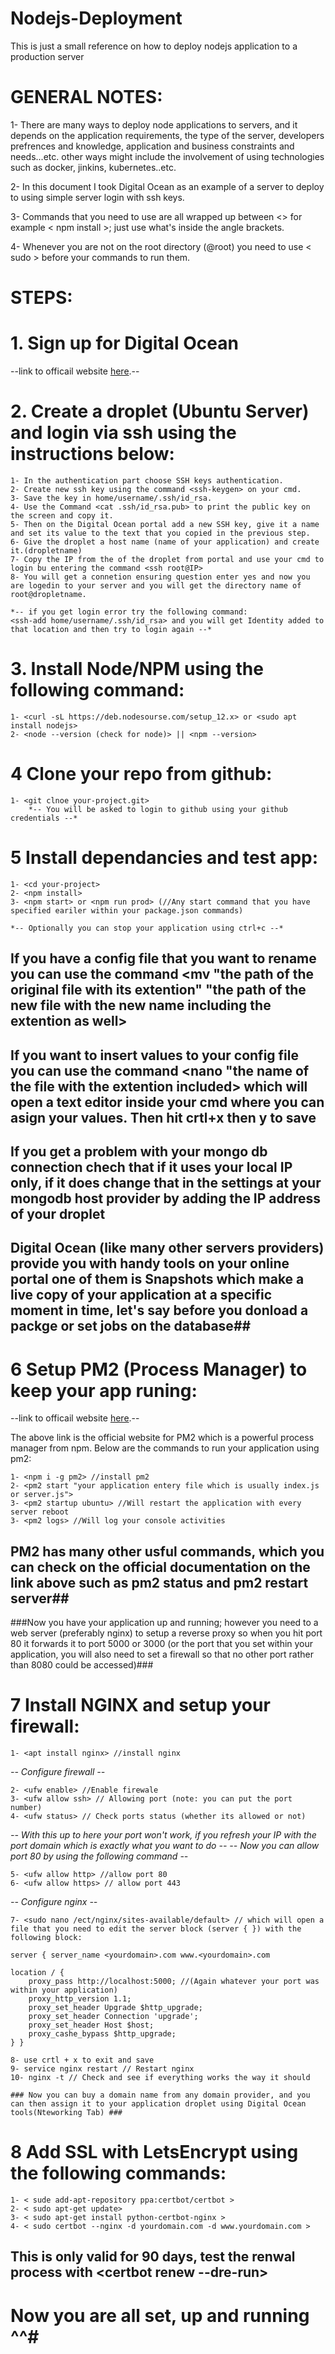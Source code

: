 # Nodejs-Deployment

This is just a small reference on how to deploy nodejs application to a production server

# GENERAL NOTES:

1- There are many ways to deploy node applications to servers, and it depends on the application requirements, the type of the server, developers prefrences and knowledge, application and business constraints and needs...etc.
other ways might include the involvement of using technologies such as docker, jinkins, kubernetes..etc.  

2- In this document I took Digital Ocean as an example of a server to deploy to using simple server login with ssh keys.

3- Commands that you need to use are all wrapped up between <> for example < npm install >; just use what's inside the angle brackets.

4- Whenever you are not on the root directory (@root) you need to use < sudo > before your commands to run them.

# STEPS:

# 1. Sign up for Digital Ocean

--link to officail website [here](https://www.digitalocean.com/).--

# 2. Create a droplet (Ubuntu Server) and login via ssh using the instructions below:

    1- In the authentication part choose SSH keys authentication.
    2- Create new ssh key using the command <ssh-keygen> on your cmd.
    3- Save the key in home/username/.ssh/id_rsa.
    4- Use the Command <cat .ssh/id_rsa.pub> to print the public key on the screen and copy it.
    5- Then on the Digital Ocean portal add a new SSH key, give it a name and set its value to the text that you copied in the previous step.
    6- Give the droplet a host name (name of your application) and create it.(dropletname)
    7- Copy the IP from the of the droplet from portal and use your cmd to login bu entering the command <ssh root@IP>
    8- You will get a connetion ensuring question enter yes and now you are logedin to your server and you will get the directory name of root@dropletname.

    *-- if you get login error try the following command:
    <ssh-add home/username/.ssh/id_rsa> and you will get Identity added to that location and then try to login again --*

# 3. Install Node/NPM using the following command:

    1- <curl -sL https://deb.nodesourse.com/setup_12.x> or <sudo apt install nodejs>
    2- <node --version (check for node)> || <npm --version>

# 4 Clone your repo from github:

    1- <git clnoe your-project.git>
        *-- You will be asked to login to github using your github credentials --*

# 5 Install dependancies and test app:

    1- <cd your-project>
    2- <npm install>
    3- <npm start> or <npm run prod> (//Any start command that you have specified eariler within your package.json commands)

    *-- Optionally you can stop your application using ctrl+c --*

## If you have a config file that you want to rename you can use the command <mv "the path of the original file with its extention" "the path of the new file with the new name including the extention as well> ##

## If you want to insert values to your config file you can use the command <nano "the name of the file with the extention included> which will open a text editor inside your cmd where you can asign your values. Then hit crtl+x then y to save ##

## If you get a problem with your mongo db connection chech that if it uses your local IP only, if it does change that in the settings at your mongodb host provider by adding the IP address of your droplet ##

## Digital Ocean (like many other servers providers) provide you with handy tools on your online portal one of them is Snapshots which make a live copy of your application at a specific moment in time, let's say before you donload a packge or set jobs on the database##

# 6 Setup PM2 (Process Manager) to keep your app runing:

--link to officail website [here](https://pm2.keymetrics.io/).--

The above link is the official website for PM2 which is a powerful process manager from npm. Below are the commands to run your application using pm2:

    1- <npm i -g pm2> //install pm2 
    2- <pm2 start "your application entery file which is usually index.js or server.js">
    3- <pm2 startup ubuntu> //Will restart the application with every server reboot 
    3- <pm2 logs> //Will log your console activities 

## PM2 has many other usful commands, which you can check on the official documentation on the link above such as pm2 status and pm2 restart server##

###Now you have your application up and running; however you need to a web server (preferably nginx) to setup a reverse proxy so when you hit port 80 it forwards it to port 5000 or 3000 (or the port that you set within your application, you will also need to set a firewall so that no other port rather than 8080 could be accessed)###

# 7 Install NGINX and setup your firewall: 

    1- <apt install nginx> //install nginx 

*-- Configure firewall --* 

    2- <ufw enable> //Enable firewale
    3- <ufw allow ssh> // Allowing port (note: you can put the port number)
    4- <ufw status> // Check ports status (whether its allowed or not)

*-- With this up to here your port won't work, if you refresh your IP with the port domain which is exactly what you want to do --*
*-- Now you can allow port 80 by using the following command --*

    5- <ufw allow http> //allow port 80
    6- <ufw allow https> // allow port 443
    
*-- Configure nginx --* 

    7- <sudo nano /ect/nginx/sites-available/default> // which will open a file that you need to edit the server block (server { }) with the following block:

    server { server_name <yourdomain>.com www.<yourdomain>.com 

    location / {
        proxy_pass http://localhost:5000; //(Again whatever your port was within your application)
        proxy_http_version 1.1;
        proxy_set_header Upgrade $http_upgrade;
        proxy_set_header Connection 'upgrade';
        proxy_set_header Host $host;
        proxy_cashe_bypass $http_upgrade;
    } }

    8- use crtl + x to exit and save 
    9- service nginx restart // Restart nginx
    10- nginx -t // Check and see if everything works the way it should

    ### Now you can buy a domain name from any domain provider, and you can then assign it to your application droplet using Digital Ocean tools(Nteworking Tab) ###

# 8 Add SSL with LetsEncrypt using the following commands:

    1- < sude add-apt-repository ppa:certbot/certbot >
    2- < sudo apt-get update>
    3- < sudo apt-get install python-certbot-nginx >
    4- < sudo certbot --nginx -d yourdomain.com -d www.yourdomain.com >
## This is only valid for 90 days, test the renwal process with <certbot renew --dre-run> ##

# Now you are all set, up and running ^^#
 
    